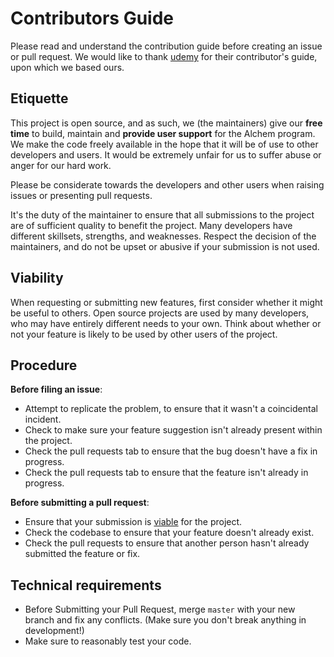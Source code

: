 # Contributors Guide

Please read and understand the contribution guide before creating an issue or pull request. We would like to thank [udemy](https://github.com/nishad/udemy-dl/blob/master/.github/CONTRIBUTING.md) for their contributor's guide, upon which we based ours.

## Etiquette

This project is open source, and as such, we (the maintainers) give our **free time** to build, maintain and **provide user support** for the Alchem program. We make the code freely available in the hope that it will be of use to other developers and users. It would be extremely unfair for us to suffer abuse or anger for our hard work.

Please be considerate towards the developers and other users when raising issues or presenting pull requests.

It's the duty of the maintainer to ensure that all submissions to the project are of sufficient quality to benefit the project. Many developers have different skillsets, strengths, and weaknesses. Respect the decision of the maintainers, and do not be upset or abusive if your submission is not used.

## Viability

When requesting or submitting new features, first consider whether it might be useful to others. Open source projects are used by many developers, who may have entirely different needs to your own. Think about whether or not your feature is likely to be used by other users of the project.

## Procedure

**Before filing an issue**:

- Attempt to replicate the problem, to ensure that it wasn't a coincidental incident.
- Check to make sure your feature suggestion isn't already present within the project.
- Check the pull requests tab to ensure that the bug doesn't have a fix in progress.
- Check the pull requests tab to ensure that the feature isn't already in progress.

**Before submitting a pull request**:

- Ensure that your submission is [viable](#viability) for the project.
- Check the codebase to ensure that your feature doesn't already exist.
- Check the pull requests to ensure that another person hasn't already submitted the feature or fix.

## Technical requirements

- Before Submitting your Pull Request, merge `master` with your new branch and fix any conflicts. (Make sure you don't break anything in development!)
- Make sure to reasonably test your code.

